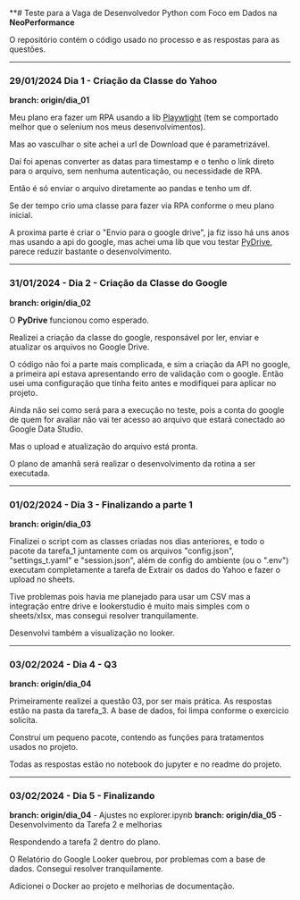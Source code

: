**# Teste para a Vaga de Desenvolvedor Python com Foco em Dados na **NeoPerformance**

O repositório contém o código usado no processo e as respostas para as questões.

---
### 29/01/2024 Dia 1 - Criação da Classe do Yahoo
**branch: origin/dia_01**

Meu plano era fazer um RPA usando a lib [Playwtight](https://playwright.dev/python/docs/api/class-playwright) 
(tem se comportado melhor que o selenium nos meus desenvolvimentos).

Mas ao vasculhar o site achei a url de Download que é parametrizável.

Daí foi apenas converter as datas para timestamp e o tenho o link direto para o arquivo, sem nenhuma autenticação, ou necessidade
de RPA.

Então é só enviar o arquivo diretamente ao pandas e tenho um df.

Se der tempo crio uma classe para fazer via RPA conforme o meu plano inicial.

A proxima parte é criar o "Envio para o google drive", ja fiz isso há uns anos mas usando a api do google, mas achei
uma lib que vou testar [PyDrive](https://pythonhosted.org/PyDrive/), parece reduzir bastante o desenvolvimento.

[//]: # (PS: Tive problemas com meu computador, e perdi parte do trabalho. Coisas que acontecem.)

---
### 31/01/2024 - Dia 2 - Criação da Classe do Google
**branch: origin/dia_02**

O **PyDrive** funcionou como esperado.

Realizei a criação da classe do google, responsável por ler, enviar e atualizar os arquivos no
Google Drive.

O código não foi a parte mais complicada, e sim a criação da API no google, a primeira api estava
apresentando erro de validação com o google. Então usei uma configuração que tinha feito antes e modifiquei para aplicar no projeto.

Ainda não sei como será para a execução no teste, pois a conta do google de quem for avaliar não
vai ter acesso ao arquivo que estará conectado ao Google Data Studio.

Mas o upload e atualização do arquivo está pronta.

O plano de amanhã será realizar o desenvolvimento da rotina a ser executada.

---
### 01/02/2024 - Dia 3 - Finalizando a parte 1
**branch: origin/dia_03**

Finalizei o script com as classes criadas nos dias anteriores, e todo o pacote da tarefa_1 juntamente com os arquivos 
"config.json", "settings_t.yaml" e "session.json", além de config do ambiente (ou o ".env") executam completamente a tarefa de 
Extrair os dados do Yahoo e fazer o upload no sheets.

Tive problemas pois havia me planejado para usar um CSV mas a integração entre drive e lookerstudio é muito mais simples com 
o sheets/xlsx, mas consegui resolver tranquilamente.

Desenvolvi também a visualização no looker.

---
### 03/02/2024 - Dia 4 - Q3
**branch: origin/dia_04**

Primeiramente realizei a questão 03, por ser mais prática.
As respostas estão na pasta da tarefa_3. A base de dados, foi limpa conforme o exercicio solicita.

Construí um pequeno pacote, contendo as funções para tratamentos usados no projeto.

Todas as respostas estão no notebook do jupyter e no readme do projeto.

---
### 03/02/2024 - Dia 5 - Finalizando
**branch: origin/dia_04** - Ajustes no explorer.ipynb
**branch: origin/dia_05** - Desenvolvimento da Tarefa 2 e melhorias

Respondendo a tarefa 2 dentro do plano.

O Relatório do Google Looker quebrou, por problemas com a base de dados. Consegui resolver tranquilamente.

Adicionei o Docker ao projeto e melhorias de documentação.




